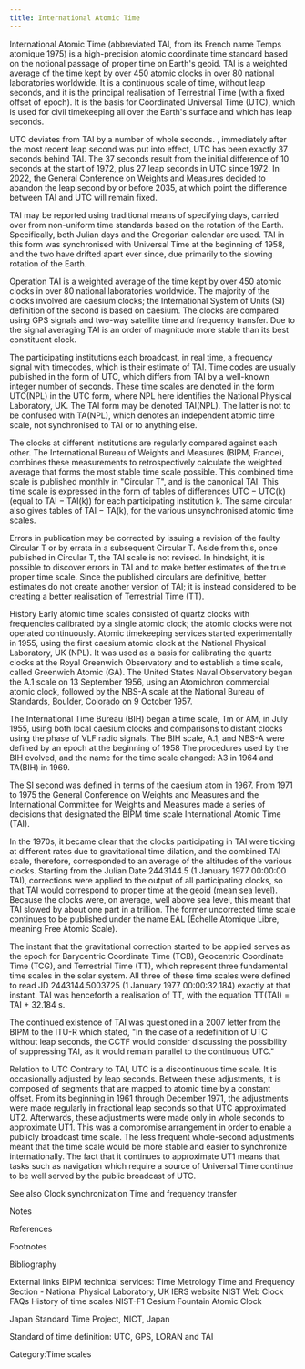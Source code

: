 ```yaml
---
title: International Atomic Time
---
```

International Atomic Time (abbreviated TAI, from its French name Temps atomique 1975) is a high-precision atomic coordinate time standard based on the notional passage of proper time on Earth's geoid. TAI is a weighted average of the time kept by over 450 atomic clocks in over 80 national laboratories worldwide. It is a continuous scale of time, without leap seconds, and it is the principal realisation of Terrestrial Time (with a fixed offset of epoch). It is the basis for Coordinated Universal Time (UTC), which is used for civil timekeeping all over the Earth's surface and which has leap seconds.

UTC deviates from TAI by a number of whole seconds. , immediately after the most recent leap second was put into effect, UTC has been exactly 37 seconds behind TAI. The 37 seconds result from the initial difference of 10 seconds at the start of 1972, plus 27 leap seconds in UTC since 1972. In 2022, the General Conference on Weights and Measures decided to abandon the leap second by or before 2035, at which point the difference between TAI and UTC will remain fixed.

TAI may be reported using traditional means of specifying days, carried over from non-uniform time standards based on the rotation of the Earth. Specifically, both Julian days and the Gregorian calendar are used. TAI in this form was synchronised with Universal Time at the beginning of 1958, and the two have drifted apart ever since, due primarily to the slowing rotation of the Earth.

 Operation 
TAI is a weighted average of the time kept by over 450 atomic clocks in over 80 national laboratories worldwide. The majority of the clocks involved are caesium clocks; the International System of Units (SI) definition of the second is based on caesium. The clocks are compared using GPS signals and two-way satellite time and frequency transfer.  Due to the signal averaging TAI is an order of magnitude more stable than its best constituent clock.

The participating institutions each broadcast, in real time, a frequency signal with timecodes, which is their estimate of TAI.  Time codes are usually published in the form of UTC, which differs from TAI by a well-known integer number of seconds.  These time scales are denoted in the form UTC(NPL) in the UTC form, where NPL here identifies the National Physical Laboratory, UK. The TAI form may be denoted TAI(NPL).  The latter is not to be confused with TA(NPL), which denotes an independent atomic time scale, not synchronised to TAI or to anything else.

The clocks at different institutions are regularly compared against each other.  The International Bureau of Weights and Measures (BIPM, France), combines these measurements to retrospectively calculate the weighted average that forms the most stable time scale possible.  This combined time scale is published monthly in "Circular T", and is the canonical TAI.  This time scale is expressed in the form of tables of differences UTC − UTC(k) (equal to TAI − TAI(k)) for each participating institution k.  The same circular also gives tables of TAI − TA(k), for the various unsynchronised atomic time scales.

Errors in publication may be corrected by issuing a revision of the faulty Circular T or by errata in a subsequent Circular T.  Aside from this, once published in Circular T, the TAI scale is not revised.  In hindsight, it is possible to discover errors in TAI and to make better estimates of the true proper time scale.  Since the published circulars are definitive, better estimates do not create another version of TAI; it is instead considered to be creating a better realisation of Terrestrial Time (TT).

 History 
Early atomic time scales consisted of quartz clocks with frequencies calibrated by a single atomic clock; the atomic clocks were not operated continuously. Atomic timekeeping services started experimentally in 1955, using the first caesium atomic clock at the National Physical Laboratory, UK (NPL). It was used as a basis for calibrating the quartz clocks at the Royal Greenwich Observatory and to establish a time scale, called Greenwich Atomic (GA). The United States Naval Observatory began the A.1 scale on 13 September 1956, using an Atomichron commercial atomic clock, followed by the NBS-A scale at the National Bureau of Standards, Boulder, Colorado on 9 October 1957.

The International Time Bureau (BIH) began a time scale, Tm or AM, in July 1955, using both local caesium clocks and comparisons to distant clocks using the phase of VLF radio signals. The BIH scale, A.1, and NBS-A were defined by an epoch at the beginning of 1958 The procedures used by the BIH evolved, and the name for the time scale changed: A3 in 1964 and TA(BIH) in 1969.

The SI second was defined in terms of the caesium atom in 1967. From 1971 to 1975 the General Conference on Weights and Measures and the International Committee for Weights and Measures made a series of decisions that designated the BIPM time scale International Atomic Time (TAI).

In the 1970s, it became clear that the clocks participating in TAI were ticking at different rates due to gravitational time dilation, and the combined TAI scale, therefore, corresponded to an average of the altitudes of the various clocks. Starting from the Julian Date 2443144.5 (1 January 1977 00:00:00 TAI), corrections were applied to the output of all participating clocks, so that TAI would correspond to proper time at the geoid (mean sea level).  Because the clocks were, on average, well above sea level, this meant that TAI slowed by about one part in a trillion. The former uncorrected time scale continues to be published under the name EAL (Échelle Atomique Libre, meaning Free Atomic Scale).

The instant that the gravitational correction started to be applied serves as the epoch for Barycentric Coordinate Time (TCB), Geocentric Coordinate Time (TCG), and Terrestrial Time (TT), which represent three fundamental time scales in the solar system.  All three of these time scales were defined to read JD 2443144.5003725 (1 January 1977 00:00:32.184) exactly at that instant. TAI was henceforth a realisation of TT, with the equation TT(TAI) = TAI + 32.184 s.

The continued existence of TAI was questioned in a 2007 letter from the BIPM to the ITU-R which stated, "In the case of a redefinition of UTC without leap seconds, the CCTF would consider discussing the possibility of suppressing TAI, as it would remain parallel to the continuous UTC."

 Relation to UTC 
Contrary to TAI, UTC is a discontinuous time scale. It is occasionally adjusted by leap seconds. Between these adjustments, it is composed of segments that are mapped to atomic time by a constant offset. From its beginning in 1961 through December 1971, the adjustments were made regularly in fractional leap seconds so that UTC approximated UT2.  Afterwards, these adjustments were made only in whole seconds to approximate UT1. This was a compromise arrangement in order to enable a publicly broadcast time scale. The less frequent whole-second adjustments meant that the time scale would be more stable and easier to synchronize internationally. The fact that it continues to approximate UT1 means that tasks such as navigation which require a source of Universal Time continue to be well served by the public broadcast of UTC.

 See also 
 Clock synchronization
 Time and frequency transfer

 Notes 

 References 

 
 

 Footnotes 

 Bibliography 

 
 

 External links 
 BIPM technical services: Time Metrology
 Time and Frequency Section - National Physical Laboratory, UK
 IERS website
  NIST Web Clock FAQs
 History of time scales
 NIST-F1 Cesium Fountain Atomic Clock
 
 Japan Standard Time Project, NICT, Japan
 
 Standard of time definition: UTC, GPS, LORAN and TAI

Category:Time scales